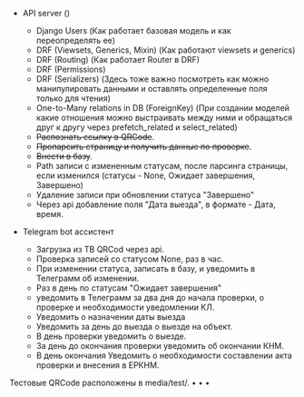 + API server  ()
  - Django Users (Как работает базовая модель и как переопределять ее)
  - DRF (Viewsets, Generics, Mixin) (Как работают viewsets и generics)
  - DRF (Routing) (Как работает Router в DRF)
  - DRF (Permissions)
  - DRF (Serializers) (Здесь тоже важно посмотреть как можно манипулировать данными и оставлять определенные поля только для чтения)
  - One-to-Many relations in DB (ForeignKey) (При создании моделей какие отношения можно выстраивать между ними и обращаться друг к     другу через prefetch_related и select_related)
  - ~~Распознать ссылку в QRCode~~.
  - ~~Пропарсить страницу и получить данные по проверке~~.
  - ~~Внести в базу~~.
  - Path записи с измененным статусам, после парсинга страницы, если изменился (статусы - None, Ожидает завершения, Завершено)
  - Удаление записи при обновлении статуса "Завершено"
  - Через api добавление поля "Дата выезда", в формате - Дата, время.

+ Telegram bot ассистент
  - Загрузка из ТВ QRCod через api.
  - Проверка записей со статусом None, раз в час.
  - При изменении статуса, записать в базу, и уведомить в Телеграмм об изменении.
  -  Раз в день по статусам "Ожидает завершения"
  - уведомить в Телеграмм за два дня до начала проверки, о проверке и необходимости уведомлении КЛ.
  - Уведомить о назначении даты выезда
  - Уведомить за день до выезда о выезде на объект.
  - В день проверки уведомить о выезде.
  - За день до окончания проверки уведомить об окончании КНМ.
  - В день окончания Уведомить о необходимости составлении акта проверки и внесения в ЕРКНМ.

Тестовые QRCode расположены в media/test/.
• • • 

